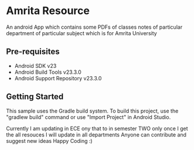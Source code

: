 Amrita Resource
===================================

An android App which contains some PDFs of classes notes of particular department of particular subject which is for Amrita University

Pre-requisites
--------------

- Android SDK v23
- Android Build Tools v23.3.0
- Android Support Repository v23.3.0

Getting Started
---------------

This sample uses the Gradle build system. To build this project, use the
"gradlew build" command or use "Import Project" in Android Studio.



Currently I am updating in ECE ony that to in semester TWO only once I get the all resouces I will update in all departments
Anyone can contribute and suggest new ideas 
Happy Coding :)
